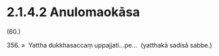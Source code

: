

# 2.1.4.2 Anulomaokāsa





(60.)

356\. »  Yattha dukkhasaccaṃ uppajjati…pe…  (yatthakā sadisā sabbe.)




